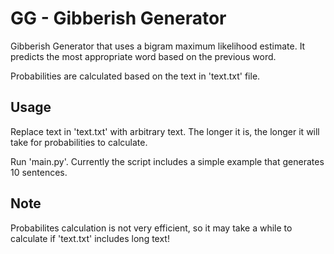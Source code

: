# GG - Gibberish Generator

Gibberish Generator that uses a bigram maximum likelihood estimate. It predicts the most appropriate word based on the previous word.

Probabilities are calculated based on the text in 'text.txt' file.

## Usage

Replace text in 'text.txt' with arbitrary text. The longer it is, the longer it will take for probabilities to calculate.

Run 'main.py'. Currently the script includes a simple example that generates 10 sentences.

## Note

Probabilites calculation is not very efficient, so it may take a while to calculate if 'text.txt' includes long text!
